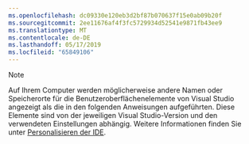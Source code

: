 ```yaml
---
ms.openlocfilehash: dc09330e120eb3d2bf87b070637f15e0ab09b20f
ms.sourcegitcommit: 2ee11676af4f3fc5729934d52541e9871fb43ee9
ms.translationtype: MT
ms.contentlocale: de-DE
ms.lasthandoff: 05/17/2019
ms.locfileid: "65849106"
---
```

> [!NOTE]
> Auf Ihrem Computer werden möglicherweise andere Namen oder Speicherorte für die Benutzeroberflächenelemente von Visual Studio angezeigt als die in den folgenden Anweisungen aufgeführten. Diese Elemente sind von der jeweiligen Visual Studio-Version und den verwendeten Einstellungen abhängig. Weitere Informationen finden Sie unter [Personalisieren der IDE](../ide/personalizing-the-visual-studio-ide.md).